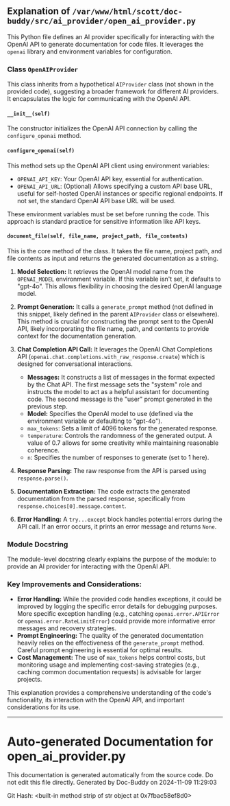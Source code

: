 ## Explanation of `/var/www/html/scott/doc-buddy/src/ai_provider/open_ai_provider.py`

This Python file defines an AI provider specifically for interacting with the OpenAI API to generate documentation for code files. It leverages the `openai` library and environment variables for configuration.

### Class `OpenAIProvider`

This class inherits from a hypothetical `AIProvider` class (not shown in the provided code), suggesting a broader framework for different AI providers.  It encapsulates the logic for communicating with the OpenAI API.

#### `__init__(self)`

The constructor initializes the OpenAI API connection by calling the `configure_openai` method.

#### `configure_openai(self)`

This method sets up the OpenAI API client using environment variables:

* `OPENAI_API_KEY`:  Your OpenAI API key, essential for authentication.
* `OPENAI_API_URL`:  (Optional) Allows specifying a custom API base URL, useful for self-hosted OpenAI instances or specific regional endpoints.  If not set, the standard OpenAI API base URL will be used.

These environment variables must be set before running the code. This approach is standard practice for sensitive information like API keys.

#### `document_file(self, file_name, project_path, file_contents)`

This is the core method of the class. It takes the file name, project path, and file contents as input and returns the generated documentation as a string.

1. **Model Selection:** It retrieves the OpenAI model name from the `OPENAI_MODEL` environment variable. If this variable isn't set, it defaults to "gpt-4o".  This allows flexibility in choosing the desired OpenAI language model.

2. **Prompt Generation:**  It calls a `generate_prompt` method (not defined in this snippet, likely defined in the parent `AIProvider` class or elsewhere).  This method is crucial for constructing the prompt sent to the OpenAI API, likely incorporating the file name, path, and contents to provide context for the documentation generation.

3. **Chat Completion API Call:**  It leverages the OpenAI Chat Completions API (`openai.chat.completions.with_raw_response.create`) which is designed for conversational interactions.

    * **Messages:** It constructs a list of messages in the format expected by the Chat API. The first message sets the "system" role and instructs the model to act as a helpful assistant for documenting code. The second message is the "user" prompt generated in the previous step.
    * **Model:** Specifies the OpenAI model to use (defined via the environment variable or defaulting to "gpt-4o").
    * `max_tokens`:  Sets a limit of 4096 tokens for the generated response.
    * `temperature`: Controls the randomness of the generated output. A value of 0.7 allows for some creativity while maintaining reasonable coherence.
    * `n`:  Specifies the number of responses to generate (set to 1 here).


4. **Response Parsing:** The raw response from the API is parsed using `response.parse()`.

5. **Documentation Extraction:** The code extracts the generated documentation from the parsed response, specifically from  `response.choices[0].message.content`.

6. **Error Handling:**  A `try...except` block handles potential errors during the API call.  If an error occurs, it prints an error message and returns `None`.


### Module Docstring

The module-level docstring clearly explains the purpose of the module: to provide an AI provider for interacting with the OpenAI API.

### Key Improvements and Considerations:

* **Error Handling:**  While the provided code handles exceptions, it could be improved by logging the specific error details for debugging purposes.  More specific exception handling (e.g., catching `openai.error.APIError` or `openai.error.RateLimitError`) could provide more informative error messages and recovery strategies.
* **Prompt Engineering:** The quality of the generated documentation heavily relies on the effectiveness of the `generate_prompt` method. Careful prompt engineering is essential for optimal results.
* **Cost Management:** The use of `max_tokens` helps control costs, but monitoring usage and implementing cost-saving strategies (e.g., caching common documentation requests) is advisable for larger projects.

This explanation provides a comprehensive understanding of the code's functionality, its interaction with the OpenAI API, and important considerations for its use.


---
# Auto-generated Documentation for open_ai_provider.py
This documentation is generated automatically from the source code. Do not edit this file directly.
Generated by Doc-Buddy on 2024-11-09 11:29:03

Git Hash: <built-in method strip of str object at 0x7fbac58ef8d0>
